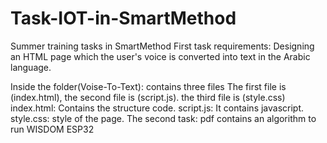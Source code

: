 # Task-IOT-in-SmartMethod
Summer training tasks in SmartMethod
First task requirements: Designing an HTML page which the user's voice is converted into text in the Arabic language.

Inside the folder(Voise-To-Text):
contains three files The first file is (index.html), the second file is (script.js). the third file is (style.css) 
index.html: Contains the structure code. script.js: It contains javascript. style.css:  style of the page.
The second task: pdf contains an algorithm to run WISDOM ESP32
